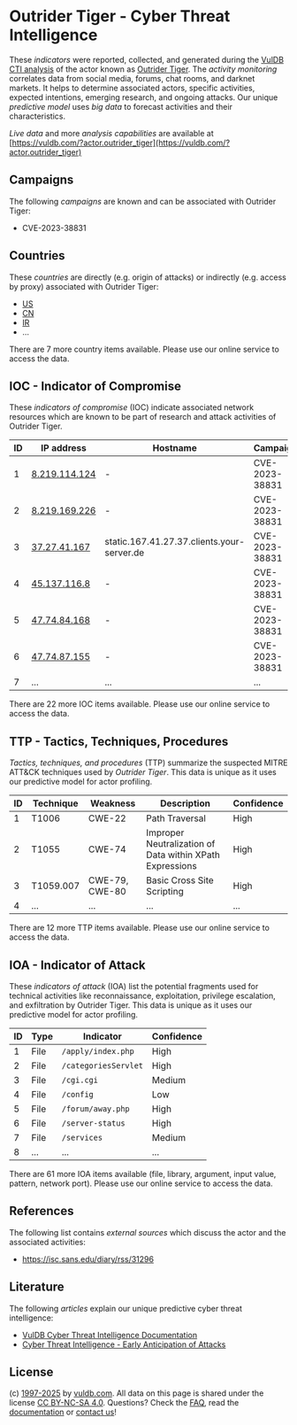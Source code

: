 # Outrider Tiger - Cyber Threat Intelligence

These _indicators_ were reported, collected, and generated during the [VulDB CTI analysis](https://vuldb.com/?kb.cti) of the actor known as [Outrider Tiger](https://vuldb.com/?actor.outrider_tiger). The _activity monitoring_ correlates data from social media, forums, chat rooms, and darknet markets. It helps to determine associated actors, specific activities, expected intentions, emerging research, and ongoing attacks. Our unique _predictive model_ uses _big data_ to forecast activities and their characteristics.

_Live data_ and more _analysis capabilities_ are available at [https://vuldb.com/?actor.outrider_tiger](https://vuldb.com/?actor.outrider_tiger)

## Campaigns

The following _campaigns_ are known and can be associated with Outrider Tiger:

* CVE-2023-38831

## Countries

These _countries_ are directly (e.g. origin of attacks) or indirectly (e.g. access by proxy) associated with Outrider Tiger:

* [US](https://vuldb.com/?country.us)
* [CN](https://vuldb.com/?country.cn)
* [IR](https://vuldb.com/?country.ir)
* ...

There are 7 more country items available. Please use our online service to access the data.

## IOC - Indicator of Compromise

These _indicators of compromise_ (IOC) indicate associated network resources which are known to be part of research and attack activities of Outrider Tiger.

ID | IP address | Hostname | Campaign | Confidence
-- | ---------- | -------- | -------- | ----------
1 | [8.219.114.124](https://vuldb.com/?ip.8.219.114.124) | - | CVE-2023-38831 | High
2 | [8.219.169.226](https://vuldb.com/?ip.8.219.169.226) | - | CVE-2023-38831 | High
3 | [37.27.41.167](https://vuldb.com/?ip.37.27.41.167) | static.167.41.27.37.clients.your-server.de | CVE-2023-38831 | High
4 | [45.137.116.8](https://vuldb.com/?ip.45.137.116.8) | - | CVE-2023-38831 | High
5 | [47.74.84.168](https://vuldb.com/?ip.47.74.84.168) | - | CVE-2023-38831 | High
6 | [47.74.87.155](https://vuldb.com/?ip.47.74.87.155) | - | CVE-2023-38831 | High
7 | ... | ... | ... | ...

There are 22 more IOC items available. Please use our online service to access the data.

## TTP - Tactics, Techniques, Procedures

_Tactics, techniques, and procedures_ (TTP) summarize the suspected MITRE ATT&CK techniques used by _Outrider Tiger_. This data is unique as it uses our predictive model for actor profiling.

ID | Technique | Weakness | Description | Confidence
-- | --------- | -------- | ----------- | ----------
1 | T1006 | CWE-22 | Path Traversal | High
2 | T1055 | CWE-74 | Improper Neutralization of Data within XPath Expressions | High
3 | T1059.007 | CWE-79, CWE-80 | Basic Cross Site Scripting | High
4 | ... | ... | ... | ...

There are 12 more TTP items available. Please use our online service to access the data.

## IOA - Indicator of Attack

These _indicators of attack_ (IOA) list the potential fragments used for technical activities like reconnaissance, exploitation, privilege escalation, and exfiltration by Outrider Tiger. This data is unique as it uses our predictive model for actor profiling.

ID | Type | Indicator | Confidence
-- | ---- | --------- | ----------
1 | File | `/apply/index.php` | High
2 | File | `/categoriesServlet` | High
3 | File | `/cgi.cgi` | Medium
4 | File | `/config` | Low
5 | File | `/forum/away.php` | High
6 | File | `/server-status` | High
7 | File | `/services` | Medium
8 | ... | ... | ...

There are 61 more IOA items available (file, library, argument, input value, pattern, network port). Please use our online service to access the data.

## References

The following list contains _external sources_ which discuss the actor and the associated activities:

* https://isc.sans.edu/diary/rss/31296

## Literature

The following _articles_ explain our unique predictive cyber threat intelligence:

* [VulDB Cyber Threat Intelligence Documentation](https://vuldb.com/?kb.cti)
* [Cyber Threat Intelligence - Early Anticipation of Attacks](https://www.scip.ch/en/?labs.20201022)

## License

(c) [1997-2025](https://vuldb.com/?kb.changelog) by [vuldb.com](https://vuldb.com/?kb.about). All data on this page is shared under the license [CC BY-NC-SA 4.0](https://creativecommons.org/licenses/by-nc-sa/4.0/). Questions? Check the [FAQ](https://vuldb.com/?kb.faq), read the [documentation](https://vuldb.com/?kb) or [contact us](https://vuldb.com/?contact)!
